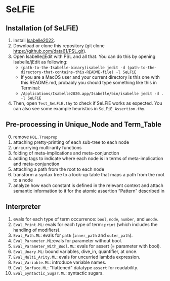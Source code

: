 # SeLFiE

## Installation (of SeLFiE)
1. Install [Isabelle2022](https://isabelle.in.tum.de).
2. Download or clone this repository (git clone https://github.com/data61/PSL.git).
3. Open Isabelle/jEdit with PSL and all that. You can do this by opening Isabelle/jEdit as following:
   * `(path-to-the-Isabelle-binary)isabelle jedit -d (path-to-the-directory-that-contains-this-README-file) -l SeLFiE`
   * If you are a MacOS user and your current directory is this one with this README.md, probably you should type something like this in Terminal:
   * `/Applications/Isabelle2020.app/Isabelle/bin/isabelle jedit -d . -l SeLFiE`
4. Then, open `Test_SeLFiE.thy` to check if SeLFiE works as expected. You can also see some example heuristics in `SeLFiE_Assertion.thy`.

## Pre-processing in Unique_Node and Term_Table
0. remove `HOL.Trueprop`
1. attaching pretty-printing of each sub-tree to each node
2. un-currying multi-arity functions
3. folding of meta-implications and meta-conjunction
4. adding tags to indicate where each node is in terms of meta-implication and meta-conjunction
5. attaching a path from the root to each node
6. transform a syntax tree to a look-up table that maps a path from the root to a node
7. analyze how each constant is defined in the relevant context and attach semantic information to it for the atomic assertion “Pattern” described in 

## Interpreter
1. evals for each type of term occurrence: `bool`, `node`, `number`, and `unode`.
2. `Eval_Print.ML`: evals for each type of term: `print` (which includes the handling of modifiers).
3. `Eval_Path.ML`: evals for `path` (`inner_path` and `outer_path`).
4. `Eval_Parameter.ML`:evals for parameter without bool.
5. `Eval_Parameter_With_Bool.ML`: evals for assert (= parameter with bool).
6. `Eval_Unary.ML`: bound variables, dive_in, quantifier, at once.
7. `Eval_Multi_Arity.ML`: evals for uncurried lambda expression.
8. `Eval_Variable.ML`: introduce variable names.
9. `Eval_Surface.ML`: "flattened" datatype `assert` for readability.
10. `Eval_Syntactic_Sugar.ML`: syntactic sugars.
